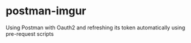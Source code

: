 # postman-imgur
Using Postman with Oauth2 and refreshing its token automatically using pre-request scripts
